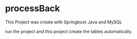 # processBack

This Project was create with Springboot Java and MySQL

run the project and this project create the tables automatically.




